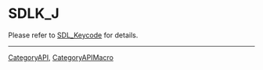 # SDLK_J

Please refer to [SDL_Keycode](SDL_Keycode) for details.

----
[CategoryAPI](CategoryAPI), [CategoryAPIMacro](CategoryAPIMacro)

